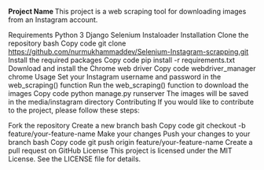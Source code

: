 <b> Project Name </b>
This project is a web scraping tool for downloading images from an Instagram account.

Requirements
Python 3
Django
Selenium
Instaloader
Installation
Clone the repository
bash
Copy code
git clone https://github.com/nurmukhammaddev/Selenium-Instagram-scrapping.git
Install the required packages
Copy code
pip install -r requirements.txt
Download and install the Chrome web driver
Copy code
webdriver_manager chrome
Usage
Set your Instagram username and password in the web_scraping() function
Run the web_scraping() function to download the images
Copy code
python manage.py runserver
The images will be saved in the media/instagram directory
Contributing
If you would like to contribute to the project, please follow these steps:

Fork the repository
Create a new branch
bash
Copy code
git checkout -b feature/your-feature-name
Make your changes
Push your changes to your branch
bash
Copy code
git push origin feature/your-feature-name
Create a pull request on GitHub
License
This project is licensed under the MIT License. See the LICENSE file for details.
